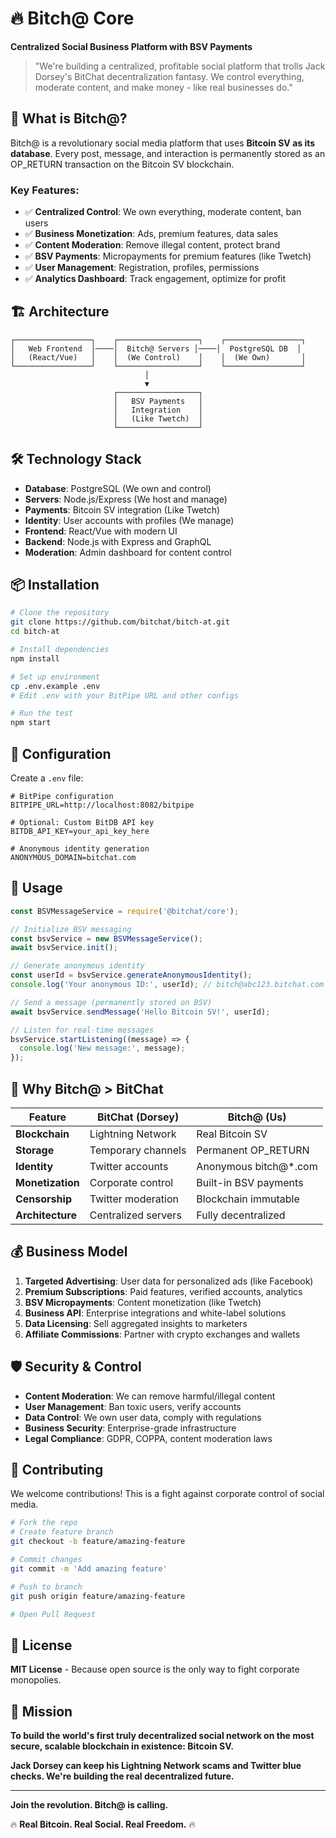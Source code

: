 # 🔥 Bitch@ Core

**Centralized Social Business Platform with BSV Payments**

> "We're building a centralized, profitable social platform that trolls Jack Dorsey's BitChat decentralization fantasy. We control everything, moderate content, and make money - like real businesses do."

## 🚀 What is Bitch@?

Bitch@ is a revolutionary social media platform that uses **Bitcoin SV as its database**. Every post, message, and interaction is permanently stored as an OP_RETURN transaction on the Bitcoin SV blockchain.

### Key Features:
- ✅ **Centralized Control**: We own everything, moderate content, ban users
- ✅ **Business Monetization**: Ads, premium features, data sales
- ✅ **Content Moderation**: Remove illegal content, protect brand
- ✅ **BSV Payments**: Micropayments for premium features (like Twetch)
- ✅ **User Management**: Registration, profiles, permissions
- ✅ **Analytics Dashboard**: Track engagement, optimize for profit

## 🏗️ Architecture

```
┌─────────────────┐    ┌──────────────────┐    ┌─────────────────┐
│   Web Frontend  │────│  Bitch@ Servers │────│  PostgreSQL DB  │
│   (React/Vue)   │    │  (We Control)    │    │  (We Own)       │
└─────────────────┘    └──────────────────┘    └─────────────────┘
                              │
                              ▼
                       ┌──────────────────┐
                       │   BSV Payments   │
                       │   Integration    │
                       │   (Like Twetch)  │
                       └──────────────────┘
```

## 🛠️ Technology Stack

- **Database**: PostgreSQL (We own and control)
- **Servers**: Node.js/Express (We host and manage)
- **Payments**: Bitcoin SV integration (Like Twetch)
- **Identity**: User accounts with profiles (We manage)
- **Frontend**: React/Vue with modern UI
- **Backend**: Node.js with Express and GraphQL
- **Moderation**: Admin dashboard for content control

## 📦 Installation

```bash
# Clone the repository
git clone https://github.com/bitchat/bitch-at.git
cd bitch-at

# Install dependencies
npm install

# Set up environment
cp .env.example .env
# Edit .env with your BitPipe URL and other configs

# Run the test
npm start
```

## 🔧 Configuration

Create a `.env` file:

```env
# BitPipe configuration
BITPIPE_URL=http://localhost:8082/bitpipe

# Optional: Custom BitDB API key
BITDB_API_KEY=your_api_key_here

# Anonymous identity generation
ANONYMOUS_DOMAIN=bitchat.com
```

## 🚀 Usage

```javascript
const BSVMessageService = require('@bitchat/core');

// Initialize BSV messaging
const bsvService = new BSVMessageService();
await bsvService.init();

// Generate anonymous identity
const userId = bsvService.generateAnonymousIdentity();
console.log('Your anonymous ID:', userId); // bitch@abc123.bitchat.com

// Send a message (permanently stored on BSV)
await bsvService.sendMessage('Hello Bitcoin SV!', userId);

// Listen for real-time messages
bsvService.startListening((message) => {
  console.log('New message:', message);
});
```

## 🎯 Why Bitch@ > BitChat

| Feature | BitChat (Dorsey) | Bitch@ (Us) |
|---------|------------------|-------------|
| **Blockchain** | Lightning Network | Real Bitcoin SV |
| **Storage** | Temporary channels | Permanent OP_RETURN |
| **Identity** | Twitter accounts | Anonymous bitch@*.com |
| **Monetization** | Corporate control | Built-in BSV payments |
| **Censorship** | Twitter moderation | Blockchain immutable |
| **Architecture** | Centralized servers | Fully decentralized |

## 💰 Business Model

1. **Targeted Advertising**: User data for personalized ads (like Facebook)
2. **Premium Subscriptions**: Paid features, verified accounts, analytics
3. **BSV Micropayments**: Content monetization (like Twetch)
4. **Business API**: Enterprise integrations and white-label solutions
5. **Data Licensing**: Sell aggregated insights to marketers
6. **Affiliate Commissions**: Partner with crypto exchanges and wallets

## 🛡️ Security & Control

- **Content Moderation**: We can remove harmful/illegal content
- **User Management**: Ban toxic users, verify accounts
- **Data Control**: We own user data, comply with regulations
- **Business Security**: Enterprise-grade infrastructure
- **Legal Compliance**: GDPR, COPPA, content moderation laws

## 🤝 Contributing

We welcome contributions! This is a fight against corporate control of social media.

```bash
# Fork the repo
# Create feature branch
git checkout -b feature/amazing-feature

# Commit changes
git commit -m 'Add amazing feature'

# Push to branch
git push origin feature/amazing-feature

# Open Pull Request
```

## 📜 License

**MIT License** - Because open source is the only way to fight corporate monopolies.

## 🎯 Mission

**To build the world's first truly decentralized social network on the most secure, scalable blockchain in existence: Bitcoin SV.**

**Jack Dorsey can keep his Lightning Network scams and Twitter blue checks. We're building the real decentralized future.**

---

**Join the revolution. Bitch@ is calling.**

🔥 **Real Bitcoin. Real Social. Real Freedom.** 🔥
